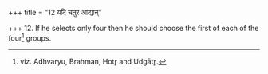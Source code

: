 +++
title = "12 यदि चतुर आद्यान्"

+++
12. If he selects only four then he should choose the first of each of the four[^1] groups.   


[^1]: viz. Adhvaryu, Brahman, Hotr̥ and Udgātr̥. 

